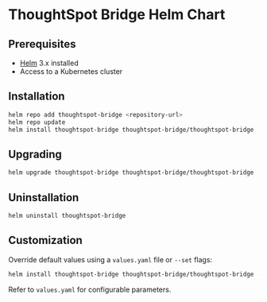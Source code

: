 # ThoughtSpot Bridge Helm Chart

## Prerequisites

- [Helm](https://helm.sh/) 3.x installed
- Access to a Kubernetes cluster

## Installation

```sh
helm repo add thoughtspot-bridge <repository-url>
helm repo update
helm install thoughtspot-bridge thoughtspot-bridge/thoughtspot-bridge
```

## Upgrading

```sh
helm upgrade thoughtspot-bridge thoughtspot-bridge/thoughtspot-bridge
```

## Uninstallation

```sh
helm uninstall thoughtspot-bridge
```

## Customization

Override default values using a `values.yaml` file or `--set` flags:

```sh
helm install thoughtspot-bridge thoughtspot-bridge/thoughtspot-bridge -f values.yaml
```

Refer to `values.yaml` for configurable parameters.